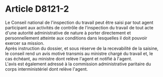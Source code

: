 # Article D8121-2

  
Le Conseil national de l'inspection du travail peut être saisi par tout agent participant aux activités de contrôle de l'inspection du travail de tout acte d'une autorité administrative de nature à porter directement et personnellement atteinte aux conditions dans lesquelles il doit pouvoir exercer sa mission.   
Après instruction du dossier, et sous réserve de la recevabilité de la saisine, le conseil rend un avis motivé transmis au ministre chargé du travail et, le cas échéant, au ministre dont relève l'agent et notifié à l'agent.   
L'avis est également adressé à la commission administrative paritaire du corps interministériel dont relève l'agent.